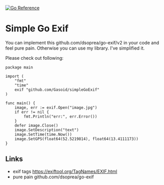 [![Go Reference](https://pkg.go.dev/badge/github.com/Gasoid/simpleGoExif.svg)](https://pkg.go.dev/github.com/Gasoid/simpleGoExif)

# Simple Go Exif
You can implement this github.com/dsoprea/go-exif/v2 in your code and feel pure pain.
Otherwise you can use my library. I've simplified it.

Please check out following:

```golang
package main

import (
    "fmt"
    "time"
    exif "github.com/Gasoid/simpleGoExif"
)

func main() {
    image, err := exif.Open("image.jpg")
    if err != nil {
        fmt.Println("err:", err.Error())
    }
    defer image.Close()
    image.SetDescription("text")
    image.SetTime(time.Now())
    image.SetGPS(float64(52.5219814), float64(13.4111173))
}

```

## Links
- exif tags https://exiftool.org/TagNames/EXIF.html
- pure pain github.com/dsoprea/go-exif
